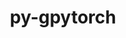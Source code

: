 ---
title: "py-gpytorch"
layout: cache
categories: [package, develop-2025-03-30]
meta: {"compilers": ["none"], "num_specs": 5, "num_specs_by_stack": {"ml-darwin-aarch64-mps": 1, "ml-linux-aarch64-cpu": 1, "ml-linux-aarch64-cuda": 1, "ml-linux-x86_64-cpu": 1, "ml-linux-x86_64-cuda": 1, "root": 5}, "oss": ["sequoia", "ubuntu24.04"], "platforms": ["darwin", "linux"], "stacks": ["ml-darwin-aarch64-mps", "ml-linux-aarch64-cpu", "ml-linux-aarch64-cuda", "ml-linux-x86_64-cpu", "ml-linux-x86_64-cuda", "root"], "targets": ["aarch64", "x86_64_v3"], "versions": ["1.13"]}
spec_details: [{"compiler": "none", "hash": "23vnhu3izgio52mhl3dx26b5dvwogmg7", "os": "ubuntu24.04", "platform": "linux", "size": "-", "stacks": ["ml-linux-aarch64-cpu", "root"], "target": "aarch64", "variants": ["build_system=python_pip"], "versions": ["1.13"]}, {"compiler": "none", "hash": "5ygjs2wsjxzxd4wi3rbhs4tryuk5gr3v", "os": "ubuntu24.04", "platform": "linux", "size": "-", "stacks": ["ml-linux-x86_64-cpu", "root"], "target": "x86_64_v3", "variants": ["build_system=python_pip"], "versions": ["1.13"]}, {"compiler": "none", "hash": "eaficd22z5jwarwxb4vqagwcx2tmhdhk", "os": "ubuntu24.04", "platform": "linux", "size": "-", "stacks": ["ml-linux-aarch64-cuda", "root"], "target": "aarch64", "variants": ["build_system=python_pip"], "versions": ["1.13"]}, {"compiler": "none", "hash": "fx5whj3nu2eaudk525p6gtdypfwcmbmy", "os": "ubuntu24.04", "platform": "linux", "size": "-", "stacks": ["ml-linux-x86_64-cuda", "root"], "target": "x86_64_v3", "variants": ["build_system=python_pip"], "versions": ["1.13"]}, {"compiler": "none", "hash": "jmuguwryzhvwhjfy6imolcneozfqw2jl", "os": "sequoia", "platform": "darwin", "size": "-", "stacks": ["ml-darwin-aarch64-mps", "root"], "target": "aarch64", "variants": ["build_system=python_pip"], "versions": ["1.13"]}]
---